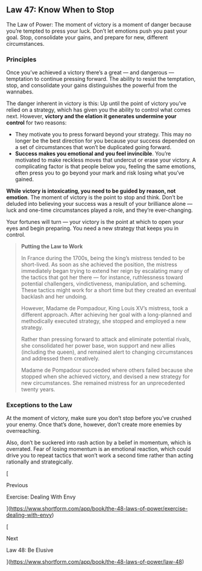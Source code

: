 ## Law 47: Know When to Stop

The Law of Power: The moment of victory is a moment of danger because you’re tempted to press your luck. Don’t let emotions push you past your goal. Stop, consolidate your gains, and prepare for new, different circumstances.

### Principles

Once you’ve achieved a victory there’s a great — and dangerous — temptation to continue pressing forward. The ability to resist the temptation, stop, and consolidate your gains distinguishes the powerful from the wannabes.

The danger inherent in victory is this: Up until the point of victory you’ve relied on a strategy, which has given you the ability to control what comes next. However, **victory and the elation it generates undermine your control** for two reasons:

- They motivate you to press forward beyond your strategy. This may no longer be the best direction for you because your success depended on a set of circumstances that won’t be duplicated going forward.
- **Success makes you emotional and you feel invincible**. You’re motivated to make reckless moves that undercut or erase your victory. A complicating factor is that people below you, feeling the same emotions, often press you to go beyond your mark and risk losing what you’ve gained.

**While victory is intoxicating, you need to be guided by reason, not emotion**. The moment of victory is the point to stop and think. Don’t be deluded into believing your success was a result of your brilliance alone — luck and one-time circumstances played a role, and they’re ever-changing.

Your fortunes will turn — your victory is the point at which to open your eyes and begin preparing. You need a new strategy that keeps you in control.

> **Putting the Law to Work**
> 
> In France during the 1700s, being the king’s mistress tended to be short-lived. As soon as she achieved the position, the mistress immediately began trying to extend her reign by escalating many of the tactics that got her there — for instance, ruthlessness toward potential challengers, vindictiveness, manipulation, and scheming. These tactics might work for a short time but they created an eventual backlash and her undoing.
> 
> However, Madame de Pompadour, King Louis XV’s mistress, took a different approach. After achieving her goal with a long-planned and methodically executed strategy, she stopped and employed a new strategy.
> 
> Rather than pressing forward to attack and eliminate potential rivals, she consolidated her power base, won support and new allies (including the queen), and remained alert to changing circumstances and addressed them creatively.
> 
> Madame de Pompadour succeeded where others failed because she stopped when she achieved victory, and devised a new strategy for new circumstances. She remained mistress for an unprecedented twenty years.

### Exceptions to the Law

At the moment of victory, make sure you don’t stop before you’ve crushed your enemy. Once that’s done, however, don’t create more enemies by overreaching.

Also, don’t be suckered into rash action by a belief in momentum, which is overrated. Fear of losing momentum is an emotional reaction, which could drive you to repeat tactics that won’t work a second time rather than acting rationally and strategically.

[

Previous

Exercise: Dealing With Envy

](https://www.shortform.com/app/book/the-48-laws-of-power/exercise-dealing-with-envy)

[

Next

Law 48: Be Elusive

](https://www.shortform.com/app/book/the-48-laws-of-power/law-48)